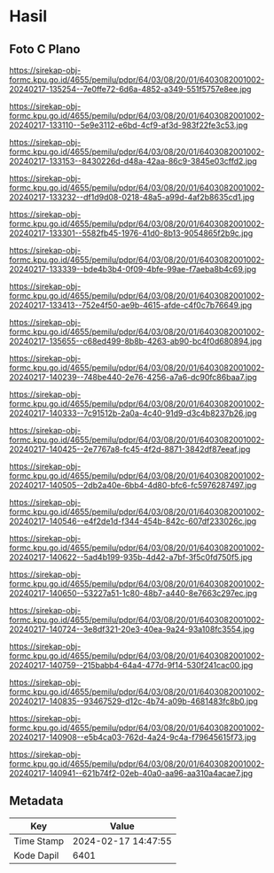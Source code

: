 # Hasil

## Foto C Plano

https://sirekap-obj-formc.kpu.go.id/4655/pemilu/pdpr/64/03/08/20/01/6403082001002-20240217-135254--7e0ffe72-6d6a-4852-a349-551f5757e8ee.jpg

https://sirekap-obj-formc.kpu.go.id/4655/pemilu/pdpr/64/03/08/20/01/6403082001002-20240217-133110--5e9e3112-e6bd-4cf9-af3d-983f22fe3c53.jpg

https://sirekap-obj-formc.kpu.go.id/4655/pemilu/pdpr/64/03/08/20/01/6403082001002-20240217-133153--8430226d-d48a-42aa-86c9-3845e03cffd2.jpg

https://sirekap-obj-formc.kpu.go.id/4655/pemilu/pdpr/64/03/08/20/01/6403082001002-20240217-133232--df1d9d08-0218-48a5-a99d-4af2b8635cd1.jpg

https://sirekap-obj-formc.kpu.go.id/4655/pemilu/pdpr/64/03/08/20/01/6403082001002-20240217-133301--5582fb45-1976-41d0-8b13-9054865f2b9c.jpg

https://sirekap-obj-formc.kpu.go.id/4655/pemilu/pdpr/64/03/08/20/01/6403082001002-20240217-133339--bde4b3b4-0f09-4bfe-99ae-f7aeba8b4c69.jpg

https://sirekap-obj-formc.kpu.go.id/4655/pemilu/pdpr/64/03/08/20/01/6403082001002-20240217-133413--752e4f50-ae9b-4615-afde-c4f0c7b76649.jpg

https://sirekap-obj-formc.kpu.go.id/4655/pemilu/pdpr/64/03/08/20/01/6403082001002-20240217-135655--c68ed499-8b8b-4263-ab90-bc4f0d680894.jpg

https://sirekap-obj-formc.kpu.go.id/4655/pemilu/pdpr/64/03/08/20/01/6403082001002-20240217-140239--748be440-2e76-4256-a7a6-dc90fc86baa7.jpg

https://sirekap-obj-formc.kpu.go.id/4655/pemilu/pdpr/64/03/08/20/01/6403082001002-20240217-140333--7c91512b-2a0a-4c40-91d9-d3c4b8237b26.jpg

https://sirekap-obj-formc.kpu.go.id/4655/pemilu/pdpr/64/03/08/20/01/6403082001002-20240217-140425--2e7767a8-fc45-4f2d-8871-3842df87eeaf.jpg

https://sirekap-obj-formc.kpu.go.id/4655/pemilu/pdpr/64/03/08/20/01/6403082001002-20240217-140505--2db2a40e-6bb4-4d80-bfc6-fc5976287497.jpg

https://sirekap-obj-formc.kpu.go.id/4655/pemilu/pdpr/64/03/08/20/01/6403082001002-20240217-140546--e4f2de1d-f344-454b-842c-607df233026c.jpg

https://sirekap-obj-formc.kpu.go.id/4655/pemilu/pdpr/64/03/08/20/01/6403082001002-20240217-140622--5ad4b199-935b-4d42-a7bf-3f5c0fd750f5.jpg

https://sirekap-obj-formc.kpu.go.id/4655/pemilu/pdpr/64/03/08/20/01/6403082001002-20240217-140650--53227a51-1c80-48b7-a440-8e7663c297ec.jpg

https://sirekap-obj-formc.kpu.go.id/4655/pemilu/pdpr/64/03/08/20/01/6403082001002-20240217-140724--3e8df321-20e3-40ea-9a24-93a108fc3554.jpg

https://sirekap-obj-formc.kpu.go.id/4655/pemilu/pdpr/64/03/08/20/01/6403082001002-20240217-140759--215babb4-64a4-477d-9f14-530f241cac00.jpg

https://sirekap-obj-formc.kpu.go.id/4655/pemilu/pdpr/64/03/08/20/01/6403082001002-20240217-140835--93467529-d12c-4b74-a09b-4681483fc8b0.jpg

https://sirekap-obj-formc.kpu.go.id/4655/pemilu/pdpr/64/03/08/20/01/6403082001002-20240217-140908--e5b4ca03-762d-4a24-9c4a-f79645615f73.jpg

https://sirekap-obj-formc.kpu.go.id/4655/pemilu/pdpr/64/03/08/20/01/6403082001002-20240217-140941--621b74f2-02eb-40a0-aa96-aa310a4acae7.jpg


## Metadata

| Key        | Value               |
| ---------- | ------------------- |
| Time Stamp | 2024-02-17 14:47:55 |
| Kode Dapil | 6401                |



